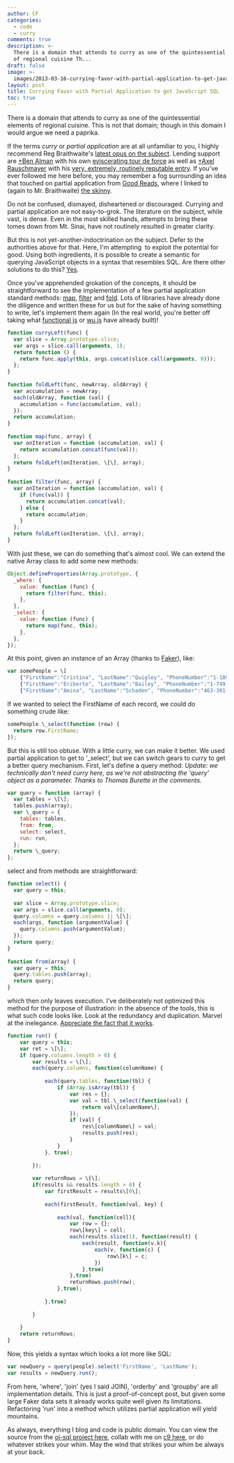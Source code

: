 ```yaml
---
author: CF
categories:
  - code
  - curry
comments: true
description: >-
  There is a domain that attends to curry as one of the quintessential elements
  of regional cuisine Th...
draft: false
image: >-
  images/2013-03-16-currying-favor-with-partial-application-to-get-java-script-sql.jpeg
layout: post
title: Currying Favor with Partial Application to get JavaScript SQL
toc: true
---
```

    
There is a domain that attends to curry as one of the quintessential elements of regional cuisine. This is not that domain; though in this domain I would argue we need a paprika.    
    
If the terms _curry_ or _partial application_ are at all unfamiliar to you, I highly recommend Reg Braithwaite's [latest opus on the subject](http://raganwald.com/2013/03/07/currying-and-partial-application.html). Lending support are [+Ben Alman](http://plus.google.com/112487099551149077731) with his own [eviscerating tour de force](http://benalman.com/news/2012/09/partial-application-in-javascript/) as well as [+Axel Rauschmayer](http://plus.google.com/110516491705475800224) with his [very, extremely, routinely reputable entry](http://www.2ality.com/2011/09/currying-vs-part-eval.html). If you've ever followed me here before, you may remember a fog surrounding an idea that touched on partial application from [Good Reads](http://hiking.luddites.me/2013/01/good-reads.html), where I linked to (again to Mr. Braithwaite) [the skinny](https://github.com/raganwald/homoiconic/blob/master/2013/01/practical-applications-of-partial-application.md).    
    
Do not be confused, dismayed, disheartened or discouraged. Currying and partial application are not easy-to-grok. The literature on the subject, while vast, is dense. Even in the most skilled hands, attempts to bring these tomes down from Mt. Sinai, have not routinely resulted in greater clarity.    
    
But this is not yet-another-indoctrination on the subject. Defer to the authorities above for that. Here, I'm attempting  to exploit the potential for good. Using both ingredients, it is possible to create a semantic for querying JavaScript objects in a syntax that resembles SQL. Are there other solutions to do this? [Yes](https://plus.google.com/108988276571177665337/posts/ahm5G625Vix).    
    
Once you've apprehended grokation of the concepts, it should be straightforward to see the implementation of a few partial application standard methods: [map](<http://en.wikipedia.org/wiki/Map_(higher-order_function)>), [filter](<http://en.wikipedia.org/wiki/Filter_(higher-order_function)>) and [fold](<http://en.wikipedia.org/wiki/Fold_(higher-order_function)>). Lots of libraries have already done the diligence and written these for us but for the sake of having something to write, let's implement them again (In the real world, you're better off taking what [functional js](http://osteele.com/sources/javascript/functional/) or [wu.js](http://fitzgen.github.com/wu.js) have already built)!    
    
```js    
function curryLeft(func) {    
  var slice = Array.prototype.slice;    
  var args = slice.call(arguments, 1);    
  return function () {    
    return func.apply(this, args.concat(slice.call(arguments, 0)));    
  };    
}    
    
function foldLeft(func, newArray, oldArray) {    
  var accumulation = newArray;    
  each(oldArray, function (val) {    
    accumulation = func(accumulation, val);    
  });    
  return accumulation;    
}    
    
function map(func, array) {    
  var onIteration = function (accumulation, val) {    
    return accumulation.concat(func(val));    
  };    
  return foldLeft(onIteration, \[\], array);    
}    
    
function filter(func, array) {    
  var onIteration = function (accumulation, val) {    
    if (func(val)) {    
      return accumulation.concat(val);    
    } else {    
      return accumulation;    
    }    
  };    
  return foldLeft(onIteration, \[\], array);    
}    
```    
    
With just these, we can do something that's almost cool. We can extend the native Array class to add some new methods:    
    
```js    
Object.defineProperties(Array.prototype, {    
  _where: {    
    value: function (func) {    
      return filter(func, this);    
    },    
  },    
  _select: {    
    value: function (func) {    
      return map(func, this);    
    },    
  },    
});    
```    
    
At this point, given an instance of an Array (thanks to [Faker](https://github.com/marak/Faker.js/)), like:    
    
```js    
var somePeople = \[    
    {"FirstName":"Cristina", "LastName":"Quigley", "PhoneNumber":"1-189-868-2830", "Email":"Imelda@lourdes.ca", "Id":0},    
    {"FirstName":"Eriberto", "LastName":"Bailey", "PhoneNumber":"1-749-549-2050 x36612", "Email":"Pamela\_Gaylord@ludie.net", "Id":1},    
    {"FirstName":"Amina", "LastName":"Schaden", "PhoneNumber":"463-301-9579 x9511", "Email":"Conner\_Gusikowski@jolie.tv", "Id":2}\];    
```    
    
If we wanted to select the FirstName of each record, we could do something crude like:    
    
```js    
somePeople.\_select(function (row) {    
  return row.FirstName;    
});    
```    
    
But this is still too obtuse. With a little curry, we can make it better. We used partial application to get to '\_select', but we can switch gears to curry to get a better query mechanism. First, let's define a query method: _Update: we technically don't need curry here, as we're not abstracting the 'query' object as a parameter. Thanks to Thomas Burette in the comments_.    
    
```js    
var query = function (array) {    
  var tables = \[\];    
  tables.push(array);    
  var \_query = {    
    tables: tables,    
    from: from,    
    select: select,    
    run: run,    
  };    
  return \_query;    
};    
```    
    
select and from methods are straightforward:    
    
```js    
function select() {    
  var query = this;    
    
  var slice = Array.prototype.slice;    
  var args = slice.call(arguments, 0);    
  query.columns = query.columns || \[\];    
  each(args, function (argumentValue) {    
    query.columns.push(argumentValue);    
  });    
  return query;    
}    
    
function from(array) {    
  var query = this;    
  query.tables.push(array);    
  return query;    
}    
```    
    
which then only leaves execution. I've deliberately not optimized this method for the purpose of illustration: in the absence of the tools, this is what such code looks like. Look at the redundancy and duplication. Marvel at the inelegance. [Appreciate the fact that it works](http://prog21.dadgum.com/169.html).    
    
```js    
function run() {    
    var query = this;    
    var ret = \[\];    
    if (query.columns.length > 0) {    
        var results = \[\];    
        each(query.columns, function(columnName) {    
    
            each(query.tables, function(tbl) {    
                if (Array.isArray(tbl)) {    
                    var res = {};    
                    var val = tbl.\_select(function(val) {    
                        return val\[columnName\];    
                    });    
                    if (val) {    
                        res\[columnName\] = val;    
                        results.push(res);    
                    }    
                }    
            }, true);    
    
        });    
    
        var returnRows = \[\];    
        if(results && results.length > 0) {    
            var firstResult = results\[0\];    
    
            each(firstResult, function(val, key) {    
    
                each(val, function(cell){    
                    var row = {};    
                    row\[key\] = cell;    
                    each(results.slice(1), function(result) {    
                        each(result, function(v,k){    
                            each(v, function(c) {    
                                row\[k\] = c;    
                            })    
                        },true)    
                    },true)    
                    returnRows.push(row);    
                },true);    
    
            },true)    
    
        }    
    
    }    
    return returnRows;    
}    
```    
    
Now, this yields a syntax which looks a lot more like SQL:    
    
```js    
var newQuery = query(people).select('FirstName', 'LastName');    
var results = newQuery.run();    
```    
    
From here, 'where', 'join' (yes I said JOIN), 'orderby' and 'groupby' are all implementation details. This is just a proof-of-concept post, but given some large Faker data sets it already works quite well given its limitations. Refactoring 'run' into a method which utilizes partial application will yield mountains.    
    
As always, everything I blog and code is public domain. You can view the source from the [oj-sql project here](https://github.com/somecallmechief/oj-sql), collab with me on [c9 here](https://c9.io/somecallmechief/oj-sql), or do whatever strikes your whim. May the wind that strikes your whim be always at your back.    
